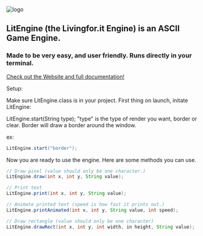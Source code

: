 ![logo](https://i.imgur.com/jFBC4nP.png)

## LitEngine (the Livingfor.it Engine) is an ASCII Game Engine.
### Made to be very easy, and user friendly. Runs directly in your terminal.

[Check out the Website and full documentation!](http://livingforit.xyz/lit_engine/ "L.it's Home.")

Setup:

Make sure LitEngine.class is in your project.
First thing on launch, initate LitEngine:

LitEngine.start(String type); "type" is the type of render you want, border or clear. 
Border will draw a border around the window.

ex:
```java
LitEngine.start("border");
```

Now you are ready to use the engine. 
Here are some methods you can use.

```java
// Draw pixel (value should only be one character.)
LitEngine.draw(int x, int y, String value);

// Print text
LitEngine.print(int x, int y, String value);

// Animate printed text (speed is how fast it prints out.)
LitEngine.printAnimated(int x, int y, String value, int speed);

// Draw rectangle (value should only be one character)
LitEngine.drawRect(int x, int y, int width, in height, String value);





```


